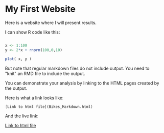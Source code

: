 # My First Website

Here is a website where I will present results.

I can show R code like this:

```r

x <- 1:100
y <- 2*x + rnorm(100,0,10)

plot( x, y )
```

But note that regular markdown files do not include output. You need to "knit" an RMD file to include the output.

You can demonstrate your analysis by linking to the HTML pages created by the output.

Here is what a link looks like:

```
[Link to html file](Bikes_Markdown.html)
```

And the live link:

[Link to html file](Bikes_Markdown.html)
